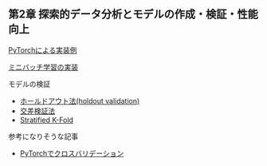 ## 第2章 探索的データ分析とモデルの作成・検証・性能向上

[PyTorchによる実装例](https://github.com/kaneda05/kaggle-book/blob/main/gokui/chr2/1.ipynb)

[ミニバッチ学習の実装](https://github.com/kaneda05/kaggle-book/blob/main/gokui/chr2/2.ipynb)

モデルの検証
- [ホールドアウト法(holdout validation)](https://github.com/kaneda05/kaggle-book/blob/main/gokui/chr2/3.ipynb)
- [交差検証法](https://github.com/kaneda05/kaggle-book/blob/main/gokui/chr2/4.ipynb)
- [Stratified K-Fold](https://github.com/kaneda05/kaggle-book/blob/main/gokui/chr2/5.ipynb)


参考になりそうな記事
- [PyTorchでクロスバリデーション](https://qiita.com/ground0state/items/ad879a84bf946ef94da8)
